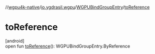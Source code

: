 //[wgpu4k-native](../../../index.md)/[io.ygdrasil.wgpu](../index.md)/[WGPUBindGroupEntry](index.md)/[toReference](to-reference.md)

# toReference

[android]\
open fun [toReference](to-reference.md)(): WGPUBindGroupEntry.ByReference